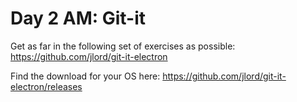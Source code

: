 # Day 2 AM: Git-it

Get as far in the following set of exercises as possible:
https://github.com/jlord/git-it-electron

Find the download for your OS here:
https://github.com/jlord/git-it-electron/releases
